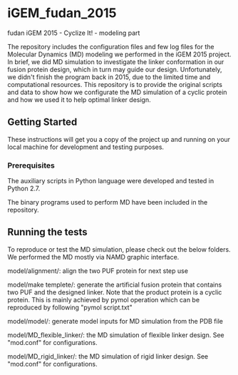 # iGEM_fudan_2015
fudan iGEM 2015 - Cyclize It! - modeling part 

The repository includes the configuration files and few log files for the Molecular Dynamics (MD) modeling we performed in the iGEM 2015 project. In brief, we did MD simulation to investigate the linker conformation in our fusion protein design, which in turn may guide our design. Unfortunately, we didn't finish the program back in 2015, due to the limited time and computational resources. This repository is to provide the original scripts and data to show how we configurate the MD simulation of a cyclic protein and how we used it to help optimal linker design.


## Getting Started

These instructions will get you a copy of the project up and running on your local machine for development and testing purposes.

### Prerequisites

The auxiliary scripts in Python language were developed and tested in Python 2.7. 

The binary programs used to perform MD have been included in the repository.


## Running the tests

To reproduce or test the MD simulation, please check out the below folders. We performed the MD mostly via NAMD graphic interface.

model/alignment/: align the two PUF protein for next step use

model/make templete/: generate the artificial fusion protein that contains two PUF and the designed linker. Note that the product protein is a cyclic protein. This is mainly achieved by pymol operation which can be reproduced by following "pymol script.txt"

model/model/: generate model inputs for MD simulation from the PDB file

model/MD_flexible_linker/: the MD simulation of flexible linker design. See "mod.conf" for configurations. 

model/MD_rigid_linker/: the MD simulation of rigid linker design. See "mod.conf" for configurations. 


